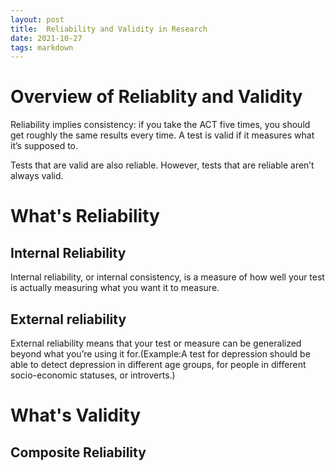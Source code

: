 ```yaml
---
layout: post
title:  Reliability and Validity in Research 
date: 2021-10-27
tags: markdown    
---
```


# Overview of Reliablity and Validity

Reliability implies consistency: if you take the ACT five times, you should get roughly the same results every time. A test is valid if it measures what it’s supposed to.

Tests that are valid are also reliable.  However, tests that are reliable aren’t always valid.

# What's Reliability
## Internal Reliability

Internal reliability, or internal consistency, is a measure of how well your test is actually measuring what you want it to measure. 

## External reliability
External reliability means that your test or measure can be generalized beyond what you’re using it for.(Example:A test for depression should be able to detect depression in different age groups, for people in different socio-economic statuses, or introverts.)

# What's Validity
## Composite Reliability